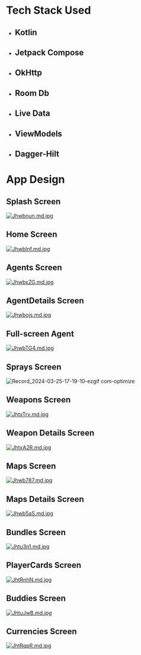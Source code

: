 # Tech Stack Used
- ## Kotlin
- ## Jetpack Compose
- ## OkHttp
- ## Room Db
- ## Live Data
- ## ViewModels
- ## Dagger-Hilt


# App Design

## Splash Screen 
[![Jhwbnun.md.jpg](https://iili.io/Jhwbnun.md.jpg)](https://freeimage.host/i/Jhwbnun)


## Home Screen
[![JhwbInf.md.jpg](https://iili.io/JhwbInf.md.jpg)](https://freeimage.host/i/JhwbInf)


## Agents Screen
[![JhwbxZG.md.jpg](https://iili.io/JhwbxZG.md.jpg)](https://freeimage.host/i/JhwbxZG)



## AgentDetails Screen
[![Jhwbojs.md.jpg](https://iili.io/Jhwbojs.md.jpg)](https://freeimage.host/i/Jhwbojs)


## Full-screen Agent
[![JhwbTG4.md.jpg](https://iili.io/JhwbTG4.md.jpg)](https://freeimage.host/i/JhwbTG4)


## Sprays Screen
![Record_2024-03-25-17-19-10-ezgif com-optimize](https://github.com/jasi381/ValoIntel/assets/60892009/8ee1e7df-4e73-4da4-97de-8772468e695b )


## Weapons Screen
[![JhtxTrv.md.jpg](https://iili.io/JhtxTrv.md.jpg)](https://freeimage.host/i/JhtxTrv)


## Weapon Details Screen
[![JhtxA2R.md.jpg](https://iili.io/JhtxA2R.md.jpg)](https://freeimage.host/i/JhtxA2R)


## Maps Screen
[![Jhwb787.md.jpg](https://iili.io/Jhwb787.md.jpg)](https://freeimage.host/i/Jhwb787)


## Maps Details Screen
[![Jhwb5aS.md.jpg](https://iili.io/Jhwb5aS.md.jpg)](https://freeimage.host/i/Jhwb5aS)


## Bundles Screen
[![Jhtu3n1.md.jpg](https://iili.io/Jhtu3n1.md.jpg)](https://freeimage.host/i/Jhtu3n1)


## PlayerCards Screen
[![JhtRnhN.md.jpg](https://iili.io/JhtRnhN.md.jpg)](https://freeimage.host/i/JhtRnhN)


## Buddies Screen
[![JhtuJwB.md.jpg](https://iili.io/JhtuJwB.md.jpg)](https://freeimage.host/i/JhtuJwB)


## Currencies Screen
[![JhtRqpR.md.jpg](https://iili.io/JhtRqpR.md.jpg)](https://freeimage.host/i/JhtRqpR)

